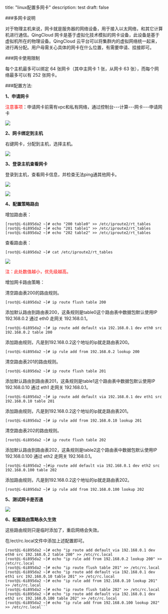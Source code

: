 title: "linux配置多网卡"
description: test
draft: false

###多网卡说明

对于物理主机来说，网卡就是服务器的网络设备，用于接入以太网络，和其它计算机进行通信。QingCloud 网卡是基于虚拟化技术模拟的网卡设备，此设备是基于虚拟机所在的物理设备。QingCloud 云平台可以将集群内的虚拟网络统一起来，进行再分配。用户毋需关心具体的网卡在什么位置，有需要申请、挂接即可。

###网卡使用限制

每个主机最多可以绑定 64 张网卡（其中主网卡 1 张，从网卡 63 张），而每个网络最多可以有 252 张网卡。

###配置方法:

**1、申请网卡**

<span style="color:red">注意事项</span>：申请网卡前需有vpc和私有网络，通过控制台---计算---网卡---申请网卡

![](../ipwhiz/ipwhiz1.png)

**2、网卡绑定到主机**

右键网卡，分配到主机，选择主机。

![](../ipwhiz/ipwhiz2.png)

**3、登录主机查看网卡**

登录到主机，查看网卡信息，并检查无法ping通其他网卡。

![](../ipwhiz/ipwhiz3.png)

![](../ipwhiz/ipwhiz4.png)

**4、配置策略路由**

增加路由表：

```
[root@i-6i895da2 ~]# echo "200 table0" >> /etc/iproute2/rt_tables
[root@i-6i895da2 ~]# echo "201 table1" >> /etc/iproute2/rt_tables
[root@i-6i895da2 ~]# echo "202 table2" >> /etc/iproute2/rt_tables
```

查看路由表：

```
[root@i-6i895da2 ~]# cat /etc/iproute2/rt_tables
```

![](../ipwhiz/ipwhiz5.png)

<span style="color:red">注：此处数值越小，优先级越高。</span>

增加网卡路由策略：

清空路由表200的路由规则。

```[root@i-6i895da2 ~]# ip route flush table 200```

 

添加默认路由到路由表200，这条规则是table0这个路由表中数据包默认使用IP 192.168.0.2 通过 eth0 走网关 192.168.0.1。

```[root@i-6i895da2 ~]# ip route add default via 192.168.0.1 dev eth0 src 192.168.0.2 table 200```

 

添加路由规则，凡是到192.168.0.2这个地址的ip就走路由表200。

```[root@i-6i895da2 ~]# ip rule add from 192.168.0.2 lookup 200```

 

清空路由表201的路由规则。

```[root@i-6i895da2 ~]# ip route flush table 201```

 

添加默认路由到路由表201，这条规则是table1这个路由表中数据包默认使用IP 192.168.0.10 通过 eth1 走网关 192.168.0.1。

```[root@i-6i895da2 ~]# ip route add default via 192.168.0.1 dev eth1 src 192.168.0.10 table 201```

 

添加路由规则，凡是到192.168.0.2这个地址的ip就走路由表201。

```[root@i-6i895da2 ~]# ip rule add from 192.168.0.10 lookup 201```

 

清空路由表202的路由规则。

```[root@i-6i895da2 ~]# ip route flush table 202```

 

添加默认路由到路由表202，这条规则是table2这个路由表中数据包默认使用IP 192.168.0.100 通过 eth2 走网关 192.168.0.1。

```[root@i-6i895da2 ~]#ip route add default via 192.168.0.1 dev eth2 src 192.168.0.100 table 202```

 

添加路由规则，凡是到192.168.0.2这个地址的ip就走路由表202。

```[root@i-6i895da2 ~]# ip rule add from 192.168.0.100 lookup 202```

**5、测试网卡是否通**

![](../ipwhiz/ipwhiz6.png)

**6、配置路由策略永久生效**

这些路由规则只是临时添加了，重启网络会失效。

在/ect/rc.local文件中添加上述配置即可。

```
[root@i-6i895da2 ~]# echo "ip route add default via 192.168.0.1 dev eth0 src 192.168.0.2 table 200" >> /etc/rc.local
[root@i-6i895da2 ~]# echo "ip rule add from 192.168.0.2 lookup 200" >> /etc/rc.local
[root@i-6i895da2 ~]# echo "ip route flush table 201" >> /etc/rc.local
[root@i-6i895da2 ~]# echo "ip route add default via 192.168.0.1 dev eth1 src 192.168.0.10 table 201" >> /etc/rc.local
[root@i-6i895da2 ~]# echo "ip rule add from 192.168.0.10 lookup 201" >> /etc/rc.local
[root@i-6i895da2 ~]# echo "ip route flush table 202" >> /etc/rc.local
[root@i-6i895da2 ~]# echo "ip route add default via 192.168.0.1 dev eth2 src 192.168.0.100 table 202" >> /etc/rc.local
[root@i-6i895da2 ~]# echo "ip rule add from 192.168.0.100 lookup 202" >> /etc/rc.local```
```